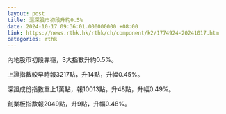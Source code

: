 ```yaml
---
layout: post
title: 滬深股市初段升約0.5%
date: 2024-10-17 09:36:01.000000000 +08:00
link: https://news.rthk.hk/rthk/ch/component/k2/1774924-20241017.htm
categories: rthk
---
```


內地股市初段靠穩，3大指數升約0.5%。

上證指數較早時報3217點，升14點，升幅0.45%。

深證成份指數重上1萬點，報10013點，升48點，升幅0.49%。

創業板指數報2049點，升9點，升幅0.48%。
